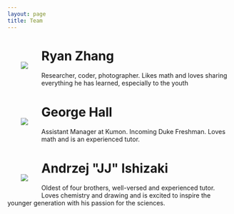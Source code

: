 ```yaml
---
layout: page
title: Team
---
```


<!-- icon sytlesheet reference -->
<link rel="stylesheet" href="https://cdnjs.cloudflare.com/ajax/libs/font-awesome/4.7.0/css/font-awesome.min.css">

<!-- Ryan's Profile -->
<div class="message">
  <img src="https://media.licdn.com/dms/image/D5603AQEtA5ZtRz5NvA/profile-displayphoto-shrink_200_200/0/1701365900900?e=1713398400&v=beta&t=UyDUjP3VCzl_6PWElgnxntQyBlxhIFMPdVPy1oEdMio" style='float: left; padding: 30px;'>
  <h1>Ryan Zhang</h1>
  <p>Researcher, coder, photographer. Likes math and loves sharing everything he has learned, especially to the youth</p>

  <a href="https://www.linkedin.com/in/ryan-zhang-rhyzhang/">
    <i class="fa fa-linkedin-square" style="font-size:36px"></i>
  </a>
  <a href="https://github.com/Rhyzhang">
    <i class="fa fa-github" style="font-size:36px"></i>
  </a>
</div>


<!-- George's Profile -->
<div class="message">
  <img src="https://media.licdn.com/dms/image/D4E03AQHOMJNCrGkJJA/profile-displayphoto-shrink_200_200/0/1707678216067?e=1713398400&v=beta&t=5GbtfS6jCFklhGlhZCDJt0B40D6JXiYRKI95epy5sVQ" style='float: left; padding: 30px;'>
  <h1>George Hall</h1>
  <p>Assistant Manager at Kumon. Incoming Duke Freshman. Loves math and is an experienced tutor. </p>

  <a href="https://www.linkedin.com/in/george-hall-589125285/">
    <i class="fa fa-linkedin-square" style="font-size:36px"></i>
  </a>
  <a href="https://github.com/ge0-kb">
    <i class="fa fa-github" style="font-size:36px"></i>
  </a>
</div>

<!-- JJ's Profile -->
<div class="message">
  <img src="https://media.licdn.com/dms/image/D5603AQFpDaxJvd0V0w/profile-displayphoto-shrink_400_400/0/1708469711923?e=1714003200&v=beta&t=yFOB7uTcQT4J0XZrpTb4FMpH9580U3Kr4qEBvJZ-afQ" style='float: left; padding: 30px;'>
  <h1>Andrzej "JJ" Ishizaki</h1>
  <p>Oldest of four brothers, well-versed and experienced tutor. Loves chemistry and drawing and is excited to inspire the younger generation with his passion for the sciences. </p>

  <a href="https://www.linkedin.com/in/andrzej-ishizaki-ab90972b4/">
    <i class="fa fa-linkedin-square" style="font-size:36px"></i>
  </a>
  <a href="https://github.com/jjishizaki">
    <i class="fa fa-github" style="font-size:36px"></i>
  </a>
</div>